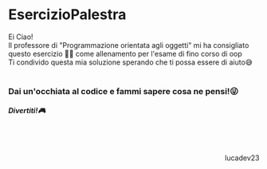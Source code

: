 # EsercizioPalestra
Ei Ciao!</br>
Il professore di "Programmazione orientata agli oggetti" mi ha consigliato questo esercizio 👨‍🏫 come allenamento per l'esame di fino corso di oop</br>
Ti condivido questa mia soluzione sperando che ti possa essere di aiuto😅</br>
</br>
<h3>Dai un'occhiata al codice e fammi sapere cosa ne pensi!😜</h3>

<h5>Divertiti!🎮</h5></br></br>
<p align="right"> 
lucadev23
</p>
